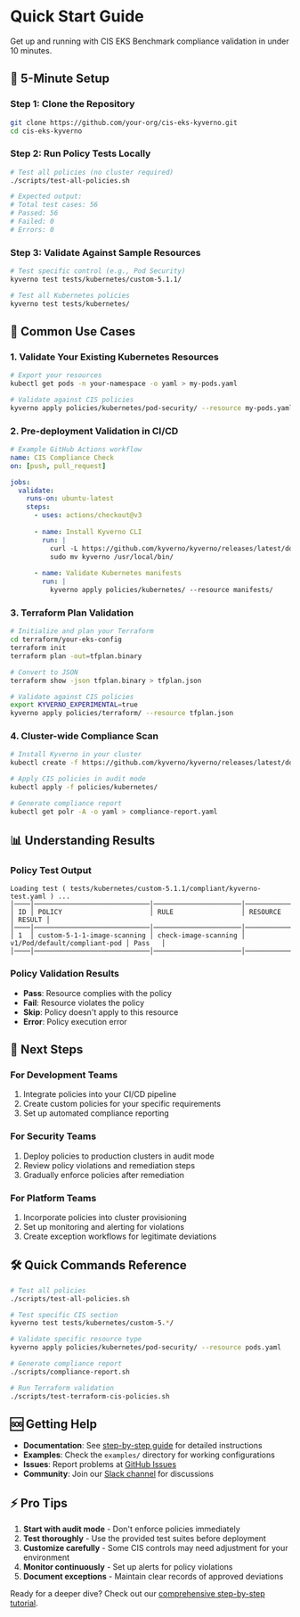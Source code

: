 # Quick Start Guide

Get up and running with CIS EKS Benchmark compliance validation in under 10 minutes.

## 🚀 5-Minute Setup

### Step 1: Clone the Repository
```bash
git clone https://github.com/your-org/cis-eks-kyverno.git
cd cis-eks-kyverno
```

### Step 2: Run Policy Tests Locally
```bash
# Test all policies (no cluster required)
./scripts/test-all-policies.sh

# Expected output:
# Total test cases: 56
# Passed: 56
# Failed: 0
# Errors: 0
```

### Step 3: Validate Against Sample Resources
```bash
# Test specific control (e.g., Pod Security)
kyverno test tests/kubernetes/custom-5.1.1/

# Test all Kubernetes policies
kyverno test tests/kubernetes/
```

## 🎯 Common Use Cases

### 1. Validate Your Existing Kubernetes Resources

```bash
# Export your resources
kubectl get pods -n your-namespace -o yaml > my-pods.yaml

# Validate against CIS policies
kyverno apply policies/kubernetes/pod-security/ --resource my-pods.yaml
```

### 2. Pre-deployment Validation in CI/CD

```yaml
# Example GitHub Actions workflow
name: CIS Compliance Check
on: [push, pull_request]

jobs:
  validate:
    runs-on: ubuntu-latest
    steps:
      - uses: actions/checkout@v3
      
      - name: Install Kyverno CLI
        run: |
          curl -L https://github.com/kyverno/kyverno/releases/latest/download/kyverno-cli_linux_x86_64.tar.gz | tar -xz
          sudo mv kyverno /usr/local/bin/
      
      - name: Validate Kubernetes manifests
        run: |
          kyverno apply policies/kubernetes/ --resource manifests/
```

### 3. Terraform Plan Validation

```bash
# Initialize and plan your Terraform
cd terraform/your-eks-config
terraform init
terraform plan -out=tfplan.binary

# Convert to JSON
terraform show -json tfplan.binary > tfplan.json

# Validate against CIS policies
export KYVERNO_EXPERIMENTAL=true
kyverno apply policies/terraform/ --resource tfplan.json
```

### 4. Cluster-wide Compliance Scan

```bash
# Install Kyverno in your cluster
kubectl create -f https://github.com/kyverno/kyverno/releases/latest/download/install.yaml

# Apply CIS policies in audit mode
kubectl apply -f policies/kubernetes/

# Generate compliance report
kubectl get polr -A -o yaml > compliance-report.yaml
```

## 📊 Understanding Results

### Policy Test Output
```
Loading test ( tests/kubernetes/custom-5.1.1/compliant/kyverno-test.yaml ) ...
│────│─────────────────────────────│──────────────────────│──────────────────────────────│────────│
│ ID │ POLICY                      │ RULE                 │ RESOURCE                     │ RESULT │
│────│─────────────────────────────│──────────────────────│──────────────────────────────│────────│
│ 1  │ custom-5-1-1-image-scanning │ check-image-scanning │ v1/Pod/default/compliant-pod │ Pass   │
│────│─────────────────────────────│──────────────────────│──────────────────────────────│────────│
```

### Policy Validation Results
- **Pass**: Resource complies with the policy
- **Fail**: Resource violates the policy
- **Skip**: Policy doesn't apply to this resource
- **Error**: Policy execution error

## 🏃 Next Steps

### For Development Teams
1. Integrate policies into your CI/CD pipeline
2. Create custom policies for your specific requirements
3. Set up automated compliance reporting

### For Security Teams
1. Deploy policies to production clusters in audit mode
2. Review policy violations and remediation steps
3. Gradually enforce policies after remediation

### For Platform Teams
1. Incorporate policies into cluster provisioning
2. Set up monitoring and alerting for violations
3. Create exception workflows for legitimate deviations

## 🛠️ Quick Commands Reference

```bash
# Test all policies
./scripts/test-all-policies.sh

# Test specific CIS section
kyverno test tests/kubernetes/custom-5.*/

# Validate specific resource type
kyverno apply policies/kubernetes/pod-security/ --resource pods.yaml

# Generate compliance report
./scripts/compliance-report.sh

# Run Terraform validation
./scripts/test-terraform-cis-policies.sh
```

## 🆘 Getting Help

- **Documentation**: See [step-by-step guide](step-by-step.md) for detailed instructions
- **Examples**: Check the `examples/` directory for working configurations
- **Issues**: Report problems at [GitHub Issues](https://github.com/your-org/cis-eks-kyverno/issues)
- **Community**: Join our [Slack channel](#) for discussions

## ⚡ Pro Tips

1. **Start with audit mode** - Don't enforce policies immediately
2. **Test thoroughly** - Use the provided test suites before deployment
3. **Customize carefully** - Some CIS controls may need adjustment for your environment
4. **Monitor continuously** - Set up alerts for policy violations
5. **Document exceptions** - Maintain clear records of approved deviations

Ready for a deeper dive? Check out our [comprehensive step-by-step tutorial](step-by-step.md).